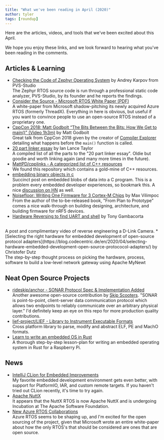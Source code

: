 ```yaml
---
title: "What we've been reading in April (2020)"
author: tyler
tags: [roundup]
---
```


<!-- excerpt start -->
Here are the articles, videos, and tools that we've been excited
about this April.
<!-- excerpt end -->

We hope you enjoy these links, and we look forward to hearing what you've been
reading in the comments.

## Articles & Learning

* [Checking the Code of Zephyr Operating System](https://habr.com/en/company/pvs-studio/blog/495284/) by Andrey Karpov from PVS-Studio<br>
  The Zephyr RTOS source code is run through a professional static code analyzer, PVS-Studio, by its founder and he reports the findings.
* [Consider the Source - Microsoft RTOS White Paper (PDF)](https://azure.microsoft.com/mediahandler/files/resourcefiles/consider-the-source/Azure%20RTOS_Consider%20The%20Source_Whitepaper.pdf)<br>
  A white-paper from Microsoft shadow-pitching its newly acquired Azure RTOS (formerly ThreadX). Everything in here is obvious, but useful if you want to convince people to use an open-source RTOS instead of a proprietary one.
* [CppCon 2018: Matt Godbolt “The Bits Between the Bits: How We Get to main()” (Video 1h3m)](https://www.youtube.com/watch?v=dOfucXtyEsU) by Matt Godbolt<br>
  Great talk from CppCon 2018 given by the creator of [Compiler Explorer](https://godbolt.org/) detailing what happens before the `main()` function is called.
* [20 part linker essay](https://lwn.net/Articles/276782/) by Ian Lance Taylor<br>
  A compiled list of all the parts to the "20 part linker essay". Oldie but goodie and worth linking again (and many more times in the future).
* [MattPD/cpplinks - A categorized list of C++ resources](https://github.com/MattPD/cpplinks)<br>
  We found this repository which contains a gold-mine of C++ resources.
* [embedding binary objects in c](https://flak.tedunangst.com/post/embedding-binary-objects-in-c)<br>
  Succinct post on embedded blobs of data into a C program. This is a problem every embedded developer experiences, so bookmark this. A nice [discussion on HN](https://news.ycombinator.com/item?id=22888318) as well.
* [Noisefloor: Writing One Firmware for 3 Cortex-M Chips](https://fromplantoprototype.com/r/noisefloor/) by Max Vilimpoc<br>
  From the author of the to-be-released book, "From Plan to Prototype" comes a nice walk-through on building designing, architecture, and building firmware for nRF5 devices.
* [Hardware Reversing to find UART and shell](https://www.youtube.com/watch?v=ZmZuKA-Rst0) by Tony Gambacorta
<br>
  A post and complimentary video of reverse engineering a D-Link Camera.
* [Selecting the right hardware for embedded development of open-source protocol adapters](https://blog.codecentric.de/en/2020/04/selecting-hardware-embedded-development-open-source-protococol-adapters/) by Christofer Dutz<br>
  The step-by-step thought process on picking the hardware, process, software to build a low-level network gateway using Apache MyNewt 

## Neat Open Source Projects
* [rideskip/anchor - SONAR Protocol Spec & Implementation Added](https://github.com/rideskip/anchor/tree/master/sonar)<br>
  Another awesome open-source contribution by [Skip Scooters](https://rideskip.com/). "SONAR is point-to-point, client-server data communication protocol which allows two endpoints to reliably communicate over an arbitrary physical layer." I'd definitely keep an eye on this repo for more production quality contributions.
* [lief-project/LIEF - Library to Instrument Executable Formats](https://github.com/lief-project/LIEF)<br>
  Cross platform library to parse, modify and abstract ELF, PE and MachO formats.
* [Learn to write an embedded OS in Rust](https://github.com/rust-embedded/rust-raspberrypi-OS-tutorials/)<br>
  A thorough step-by-step lesson-plan for writing an embedded operating system in Rust for a Raspberry Pi.

## News

* [IntelliJ CLion for Embedded Improvements](https://blog.jetbrains.com/clion/2020/04/clion-2020-1-cuda-clang-embedded/)<br>
  My favorite embedded development environment gets even better, with support for PlatformIO, IAR, and custom remote targets. If you haven't tried out CLion recently, it's time to try again.
* [Apache NuttX](https://nuttx.apache.org/)<br>
  It appears that the NuttX RTOS is now Apache NuttX and is undergoing Incubation at The Apache Software Foundation.
* [New Azure RTOS Collaborations](https://azure.microsoft.com/en-us/blog/new-azure-rtos-collaborations-with-leaders-in-the-semiconductor-industry/)<br>
  Azure RTOS seems to be shaping up, and I'm excited for the open sourcing of the project, given that Microsoft wrote an entire white-paper about how the only RTOS's that should be considered are ones that are open source.



